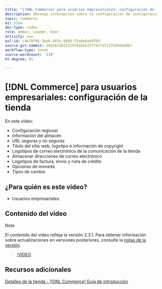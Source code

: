 ```yaml
---
title: "[!DNL Commerce] para usuarios empresariales: configuración de la tienda"
description: Obtenga información sobre la configuración de configuración regional, almacene información, direcciones URL seguras e inseguras, título del sitio web, logotipo, información de copyright, logotipos de correo electrónico de comunicación, direcciones de correo electrónico de tienda, opciones de moneda y tasas de moneda.
topic: Commerce
kt: 5764
doc-type: video
role: Admin, Leader, User
activity: use
exl-id: c4b78f66-26eb-4b7e-950d-f2a8ebab9783
source-git-commit: e8d2631b31319701beb327f42fdf1372d9dad9b7
workflow-type: tm+mt
source-wordcount: '119'
ht-degree: 0%

---
```


# [!DNL Commerce] para usuarios empresariales: configuración de la tienda

En este vídeo:

- Configuración regional
- Información del almacén
- URL seguras y no seguras
- Título del sitio web, logotipo e información de copyright
- Logotipos de correo electrónico de la comunicación de la tienda
- Almacenar direcciones de correo electrónico
- Logotipos de factura, envío y nota de crédito
- Opciones de moneda
- Tipos de cambio

## ¿Para quién es este vídeo?

- Usuarios empresariales

## Contenido del vídeo

>[!NOTE]
>
>El contenido del vídeo refleja la versión 2.3.1. Para obtener información sobre actualizaciones en versiones posteriores, consulte la [notas de la versión](https://experienceleague.adobe.com/docs/commerce-operations/release/notes/overview.html).

>[!VIDEO](https://video.tv.adobe.com/v/35949?quality=12&learn=on)

## Recursos adicionales

[Detalles de la tienda - [!DNL Commerce] Guía de introducción](https://experienceleague.adobe.com/docs/commerce-admin/start/setup/store-details.html)
